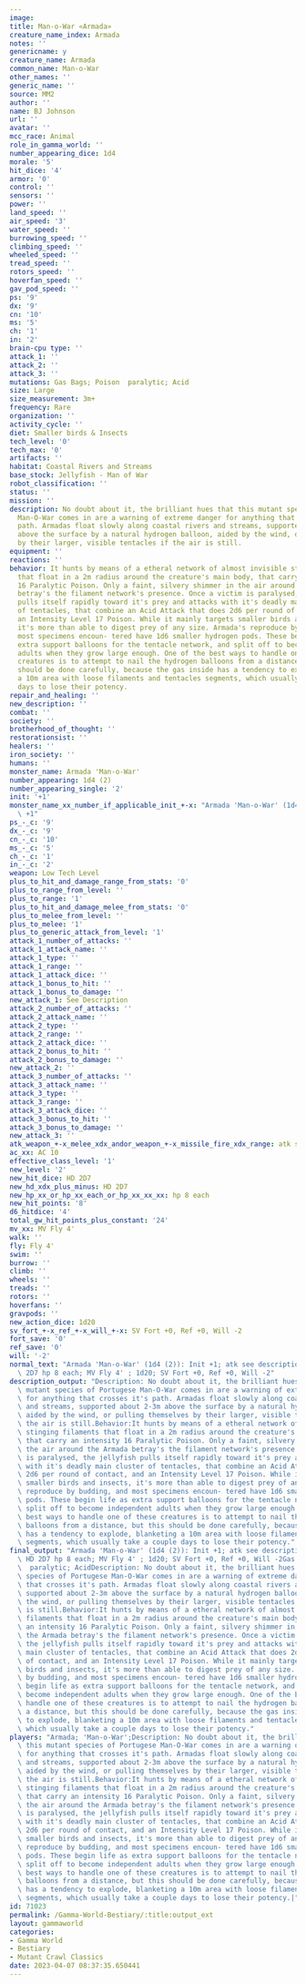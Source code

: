 ```yaml
---
image:
title: Man-o-War «Armada»
creature_name_index: Armada
notes: ''
genericname: y
creature_name: Armada
common_name: Man-o-War
other_names: ''
generic_name: ''
source: MM2
author: ''
name: BJ Johnson
url: ''
avatar: ''
mcc_race: Animal
role_in_gamma_world: ''
number_appearing_dice: 1d4
morale: '5'
hit_dice: '4'
armor: '0'
control: ''
sensors: ''
power: ''
land_speed: ''
air_speed: '3'
water_speed: ''
burrowing_speed: ''
climbing_speed: ''
wheeled_speed: ''
tread_speed: ''
rotors_speed: ''
hoverfan_speed: ''
gav_pod_speed: ''
ps: '9'
dx: '9'
cn: '10'
ms: '5'
ch: '1'
in: '2'
brain-cpu type: ''
attack_1: ''
attack_2: ''
attack_3: ''
mutations: Gas Bags; Poison  paralytic; Acid
size: Large
size_measurement: 3m+
frequency: Rare
organization: ''
activity_cycle: ''
diet: Smaller birds & Insects
tech_level: '0'
tech_max: '0'
artifacts: ''
habitat: Coastal Rivers and Streams
base_stock: Jellyfish - Man of War
robot_classification: ''
status: ''
mission: ''
description: No doubt about it, the brilliant hues that this mutant species of Portugese
  Man-O-War comes in are a warning of extreme danger for anything that crosses it's
  path. Armadas float slowly along coastal rivers and streams, supported about 2-3m
  above the surface by a natural hydrogen balloon, aided by the wind, or pulling themselves
  by their larger, visible tentacles if the air is still.
equipment: ''
reactions: ''
behavior: It hunts by means of a etheral network of almost invisible stinging filaments
  that float in a 2m radius around the creature's main body, that carry an intensity
  16 Paralytic Poison. Only a faint, silvery shimmer in the air around the Armada
  betray's the filament network's presence. Once a victim is paralysed, the jellyfish
  pulls itself rapidly toward it's prey and attacks with it's deadly main cluster
  of tentacles, that combine an Acid Attack that does 2d6 per round of contact, and
  an Intensity Level 17 Poison. While it mainly targets smaller birds and insects,
  it's more than able to digest prey of any size. Armada's reproduce by budding, and
  most specimens encoun- tered have 1d6 smaller hydrogen pods. These begin life as
  extra support balloons for the tentacle network, and split off to become independent
  adults when they grow large enough. One of the best ways to handle one of these
  creatures is to attempt to nail the hydrogen balloons from a distance, but this
  should be done carefully, because the gas inside has a tendency to explode, blanketing
  a 10m area with loose filaments and tentacles segments, which usually take a couple
  days to lose their potency.
repair_and_healing: ''
new_description: ''
combat: ''
society: ''
brotherhood_of_thought: ''
restorationsist: ''
healers: ''
iron_society: ''
humans: ''
monster_name: Armada 'Man-o-War'
number_appearing: 1d4 (2)
number_appearing_single: '2'
init: '+1'
monster_name_xx_number_if_applicable_init_+-x: "Armada 'Man-o-War' (1d4 (2)): Init\
  \ +1"
ps_-_c: '9'
dx_-_c: '9'
cn_-_c: '10'
ms_-_c: '5'
ch_-_c: '1'
in_-_c: '2'
weapon: Low Tech Level
plus_to_hit_and_damage_range_from_stats: '0'
plus_to_range_from_level: ''
plus_to_range: '1'
plus_to_hit_and_damage_melee_from_stats: '0'
plus_to_melee_from_level: ''
plus_to_melee: '1'
plus_to_generic_attack_from_level: '1'
attack_1_number_of_attacks: ''
attack_1_attack_name: ''
attack_1_type: ''
attack_1_range: ''
attack_1_attack_dice: ''
attack_1_bonus_to_hit: ''
attack_1_bonus_to_damage: ''
new_attack_1: See Description
attack_2_number_of_attacks: ''
attack_2_attack_name: ''
attack_2_type: ''
attack_2_range: ''
attack_2_attack_dice: ''
attack_2_bonus_to_hit: ''
attack_2_bonus_to_damage: ''
new_attack_2: ''
attack_3_number_of_attacks: ''
attack_3_attack_name: ''
attack_3_type: ''
attack_3_range: ''
attack_3_attack_dice: ''
attack_3_bonus_to_hit: ''
attack_3_bonus_to_damage: ''
new_attack_3: ''
atk_weapon_+-x_melee_xdx_andor_weapon_+-x_missile_fire_xdx_range: atk see description
ac_xx: AC 10
effective_class_level: '1'
new_level: '2'
new_hit_dice: HD 2D7
new_hd_xdx_plus_minus: HD 2D7
new_hp_xx_or_hp_xx_each_or_hp_xx_xx_xx: hp 8 each
new_hit_points: '8'
d6_hitdice: '4'
total_gw_hit_points_plus_constant: '24'
mv_xx: MV Fly 4'
walk: ''
fly: Fly 4'
swim: ''
burrow: ''
climb: ''
wheels: ''
treads: ''
rotors: ''
hoverfans: ''
gravpods: ''
new_action_dice: 1d20
sv_fort_+-x_ref_+-x_will_+-x: SV Fort +0, Ref +0, Will -2
fort_save: '0'
ref_save: '0'
will: '-2'
normal_text: "Armada 'Man-o-War' (1d4 (2)): Init +1; atk see description; AC 10; HD\
  \ 2D7 hp 8 each; MV Fly 4' ; 1d20; SV Fort +0, Ref +0, Will -2"
description_output: "Description: No doubt about it, the brilliant hues that this\
  \ mutant species of Portugese Man-O-War comes in are a warning of extreme danger\
  \ for anything that crosses it's path. Armadas float slowly along coastal rivers\
  \ and streams, supported about 2-3m above the surface by a natural hydrogen balloon,\
  \ aided by the wind, or pulling themselves by their larger, visible tentacles if\
  \ the air is still.Behavior:It hunts by means of a etheral network of almost invisible\
  \ stinging filaments that float in a 2m radius around the creature's main body,\
  \ that carry an intensity 16 Paralytic Poison. Only a faint, silvery shimmer in\
  \ the air around the Armada betray's the filament network's presence. Once a victim\
  \ is paralysed, the jellyfish pulls itself rapidly toward it's prey and attacks\
  \ with it's deadly main cluster of tentacles, that combine an Acid Attack that does\
  \ 2d6 per round of contact, and an Intensity Level 17 Poison. While it mainly targets\
  \ smaller birds and insects, it's more than able to digest prey of any size. Armada's\
  \ reproduce by budding, and most specimens encoun- tered have 1d6 smaller hydrogen\
  \ pods. These begin life as extra support balloons for the tentacle network, and\
  \ split off to become independent adults when they grow large enough. One of the\
  \ best ways to handle one of these creatures is to attempt to nail the hydrogen\
  \ balloons from a distance, but this should be done carefully, because the gas inside\
  \ has a tendency to explode, blanketing a 10m area with loose filaments and tentacles\
  \ segments, which usually take a couple days to lose their potency."
final_output: "Armada 'Man-o-War' (1d4 (2)): Init +1; atk see description; AC 10;\
  \ HD 2D7 hp 8 each; MV Fly 4' ; 1d20; SV Fort +0, Ref +0, Will -2Gas Bags; Poison\
  \  paralytic; AcidDescription: No doubt about it, the brilliant hues that this mutant\
  \ species of Portugese Man-O-War comes in are a warning of extreme danger for anything\
  \ that crosses it's path. Armadas float slowly along coastal rivers and streams,\
  \ supported about 2-3m above the surface by a natural hydrogen balloon, aided by\
  \ the wind, or pulling themselves by their larger, visible tentacles if the air\
  \ is still.Behavior:It hunts by means of a etheral network of almost invisible stinging\
  \ filaments that float in a 2m radius around the creature's main body, that carry\
  \ an intensity 16 Paralytic Poison. Only a faint, silvery shimmer in the air around\
  \ the Armada betray's the filament network's presence. Once a victim is paralysed,\
  \ the jellyfish pulls itself rapidly toward it's prey and attacks with it's deadly\
  \ main cluster of tentacles, that combine an Acid Attack that does 2d6 per round\
  \ of contact, and an Intensity Level 17 Poison. While it mainly targets smaller\
  \ birds and insects, it's more than able to digest prey of any size. Armada's reproduce\
  \ by budding, and most specimens encoun- tered have 1d6 smaller hydrogen pods. These\
  \ begin life as extra support balloons for the tentacle network, and split off to\
  \ become independent adults when they grow large enough. One of the best ways to\
  \ handle one of these creatures is to attempt to nail the hydrogen balloons from\
  \ a distance, but this should be done carefully, because the gas inside has a tendency\
  \ to explode, blanketing a 10m area with loose filaments and tentacles segments,\
  \ which usually take a couple days to lose their potency."
players: "Armada; 'Man-o-War';Description: No doubt about it, the brilliant hues that\
  \ this mutant species of Portugese Man-O-War comes in are a warning of extreme danger\
  \ for anything that crosses it's path. Armadas float slowly along coastal rivers\
  \ and streams, supported about 2-3m above the surface by a natural hydrogen balloon,\
  \ aided by the wind, or pulling themselves by their larger, visible tentacles if\
  \ the air is still.Behavior:It hunts by means of a etheral network of almost invisible\
  \ stinging filaments that float in a 2m radius around the creature's main body,\
  \ that carry an intensity 16 Paralytic Poison. Only a faint, silvery shimmer in\
  \ the air around the Armada betray's the filament network's presence. Once a victim\
  \ is paralysed, the jellyfish pulls itself rapidly toward it's prey and attacks\
  \ with it's deadly main cluster of tentacles, that combine an Acid Attack that does\
  \ 2d6 per round of contact, and an Intensity Level 17 Poison. While it mainly targets\
  \ smaller birds and insects, it's more than able to digest prey of any size. Armada's\
  \ reproduce by budding, and most specimens encoun- tered have 1d6 smaller hydrogen\
  \ pods. These begin life as extra support balloons for the tentacle network, and\
  \ split off to become independent adults when they grow large enough. One of the\
  \ best ways to handle one of these creatures is to attempt to nail the hydrogen\
  \ balloons from a distance, but this should be done carefully, because the gas inside\
  \ has a tendency to explode, blanketing a 10m area with loose filaments and tentacles\
  \ segments, which usually take a couple days to lose their potency.|"
id: 71023
permalink: /Gamma-World-Bestiary/:title:output_ext
layout: gammaworld
categories:
- Gamma World
- Bestiary
- Mutant Crawl Classics
date: 2023-04-07 08:37:35.650441
---
```

